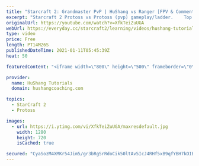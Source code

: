 ```yaml
---
title: "Starcraft 2: Grandmaster PvP | HuShang vs Ranger [FPV & Commentary]"
excerpt: "Starcraft 2 Protoss vs Protoss (pvp) gameplay/ladder.    Top Grandmaster PvP | HuShang vs Ranger [FPV & Commentary] #Starcraft2 #protoss #pvp #commentary  Coaching -------------------------------------------------------------------------- Website: https://www.hushangcoaching.com  Interested in Starcraft"
originalUrl: https://youtube.com/watch?v=XfkTeiZuUGA
webUrl: https://everyday.cc/starcraft2/learning/videos/hushang-tutorials-starcraft-2-grandmaster-pvp-hushang-vs-ranger-fpv-commentary/
type: video
price: Free
length: PT14M26S
publishedDateTime: 2021-01-11T05:45:39Z
heat: 50

featuredContent: "<iframe width=\"800\" height=\"500\" frameborder=\"0\" src=\"https://www.youtube.com/embed/XfkTeiZuUGA\" allow=\"accelerometer; autoplay; encrypted-media; gyroscope; picture-in-picture\" allowfullscreen></iframe>"

provider:
  name: HuShang Tutorials
  domain: hushangcoaching.com

topics:
  - StarCraft 2
  - Protoss

images:
  - url: https://i.ytimg.com/vi/XfkTeiZuUGA/maxresdefault.jpg
    width: 1280
    height: 720
    isCached: true

secured: "CyaSozM4XMKr54Jim5/gr3bRgSrRdoCik50ltAv5IcJ4RHf5xB9qfYBH7kOIB81/Yl9AwRK86LzZCh9do2sovl8l1ba+EWBMo3F/I16lHKdBrq+5bi5Ua+97QuFNth5Ht6dup8bedyjvi1oabyIMuZNuwwAEx5O50bp1D/WxK/cFB5aeaXa6h993lNYWXRifKmZa7oCS8BeOsm/4VYUgRJI0Azrz6VVGZnHogxSFTv3/bsrs8fB4AjNEsftzYpstl9V/cz6TwsX6m2qL3GPuYNCnGoHgeOS5SN/1VZPHlfspYO2CONnu37pw+KUuqX0y+TSYxJknH4rTDPS2BK7hD6fgHFEgvmyH0XbYn05rZDcP3tihda4wqDSEL0RwnMsOF/NNQ283/zwtgKaIFe5w6J1ek7us7W2D2sWOTouFp5Q=;JxqRdJYXpBpbI9hSn9OulA=="
---
```



